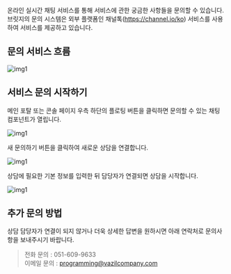 온라인 실시간 채팅 서비스를 통해 서비스에 관한 궁금한 사항들을 문의할 수 있습니다.  
브릿지의 문의 시스템은 외부 플랫폼인 채널톡(https://channel.io/ko) 서비스를 사용하여 서비스를 제공하고 있습니다.



## 문의 서비스 흐름

![img1](https://raw.githubusercontent.com/vazilcompany/vridge-docs/main/guide/img/quest_and_answer_01.png)  
  
  
  
## 서비스 문의 시작하기

메인 포탈 또는 콘솔 페이지 우측 하단의 플로팅 버튼을 클릭하면 문의할 수 있는 채팅 컴포넌트가 열립니다.  

![img1](https://raw.githubusercontent.com/vazilcompany/vridge-docs/main/guide/img/quest_and_answer_02.png)  

새 문의하기 버튼을 클릭하여 새로운 상담을 연결합니다.  

![img1](https://raw.githubusercontent.com/vazilcompany/vridge-docs/main/guide/img/quest_and_answer_03.png)  

상담에 필요한 기본 정보를 입력한 뒤 담당자가 연결되면 상담을 시작합니다.

![img1](https://raw.githubusercontent.com/vazilcompany/vridge-docs/main/guide/img/quest_and_answer_04.png)  



## 추가 문의 방법  

상담 담당자가 연결이 되지 않거나 더욱 상세한 답변을 원하시면 아래 연락처로 문의사항을 보내주시기 바랍니다.

> 전화 문의 : 051-609-9633  
> 이메일 문의 : programming@vazilcompany.com

